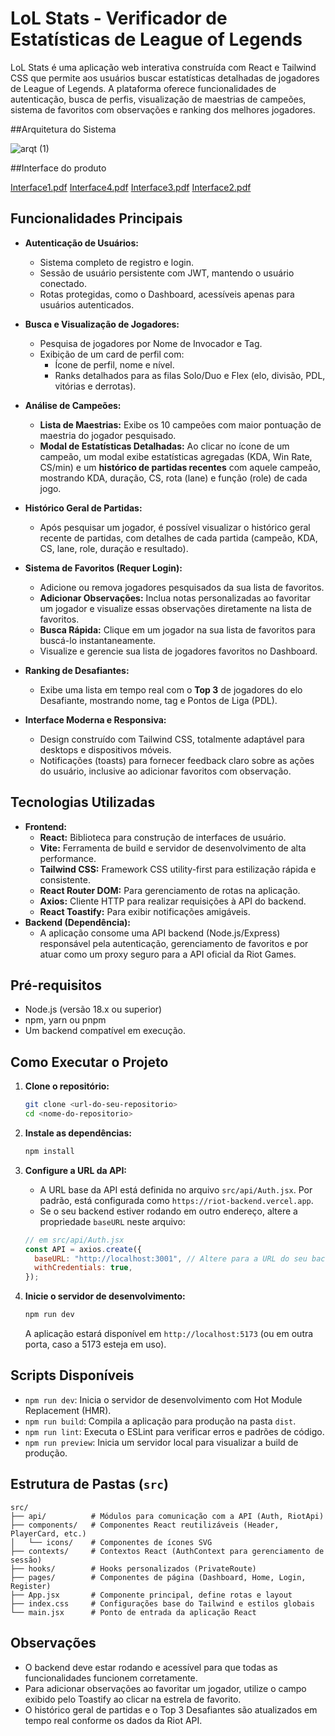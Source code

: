 # LoL Stats - Verificador de Estatísticas de League of Legends

LoL Stats é uma aplicação web interativa construída com React e Tailwind CSS que permite aos usuários buscar estatísticas detalhadas de jogadores de League of Legends. A plataforma oferece funcionalidades de autenticação, busca de perfis, visualização de maestrias de campeões, sistema de favoritos com observações e ranking dos melhores jogadores.

##Arquitetura do Sistema

![arqt (1)](https://github.com/user-attachments/assets/6c077aea-e0c7-4e08-8684-25c390fd4706)

##Interface do produto


[Interface1.pdf](https://github.com/user-attachments/files/20937498/Interface1.pdf)
[Interface4.pdf](https://github.com/user-attachments/files/20937497/Interface4.pdf)
[Interface3.pdf](https://github.com/user-attachments/files/20937496/Interface3.pdf)
[Interface2.pdf](https://github.com/user-attachments/files/20937495/Interface2.pdf)

## Funcionalidades Principais

* **Autenticação de Usuários:**
    * Sistema completo de registro e login.
    * Sessão de usuário persistente com JWT, mantendo o usuário conectado.
    * Rotas protegidas, como o Dashboard, acessíveis apenas para usuários autenticados.

* **Busca e Visualização de Jogadores:**
    * Pesquisa de jogadores por Nome de Invocador e Tag.
    * Exibição de um card de perfil com:
        * Ícone de perfil, nome e nível.
        * Ranks detalhados para as filas Solo/Duo e Flex (elo, divisão, PDL, vitórias e derrotas).

* **Análise de Campeões:**
    * **Lista de Maestrias:** Exibe os 10 campeões com maior pontuação de maestria do jogador pesquisado.
    * **Modal de Estatísticas Detalhadas:** Ao clicar no ícone de um campeão, um modal exibe estatísticas agregadas (KDA, Win Rate, CS/min) e um **histórico de partidas recentes** com aquele campeão, mostrando KDA, duração, CS, rota (lane) e função (role) de cada jogo.

* **Histórico Geral de Partidas:**
    * Após pesquisar um jogador, é possível visualizar o histórico geral recente de partidas, com detalhes de cada partida (campeão, KDA, CS, lane, role, duração e resultado).

* **Sistema de Favoritos (Requer Login):**
    * Adicione ou remova jogadores pesquisados da sua lista de favoritos.
    * **Adicionar Observações:** Inclua notas personalizadas ao favoritar um jogador e visualize essas observações diretamente na lista de favoritos.
    * **Busca Rápida:** Clique em um jogador na sua lista de favoritos para buscá-lo instantaneamente.
    * Visualize e gerencie sua lista de jogadores favoritos no Dashboard.

* **Ranking de Desafiantes:**
    * Exibe uma lista em tempo real com o **Top 3** de jogadores do elo Desafiante, mostrando nome, tag e Pontos de Liga (PDL).

* **Interface Moderna e Responsiva:**
    * Design construído com Tailwind CSS, totalmente adaptável para desktops e dispositivos móveis.
    * Notificações (toasts) para fornecer feedback claro sobre as ações do usuário, inclusive ao adicionar favoritos com observação.

## Tecnologias Utilizadas

* **Frontend:**
    * **React:** Biblioteca para construção de interfaces de usuário.
    * **Vite:** Ferramenta de build e servidor de desenvolvimento de alta performance.
    * **Tailwind CSS:** Framework CSS utility-first para estilização rápida e consistente.
    * **React Router DOM:** Para gerenciamento de rotas na aplicação.
    * **Axios:** Cliente HTTP para realizar requisições à API do backend.
    * **React Toastify:** Para exibir notificações amigáveis.
* **Backend (Dependência):**
    * A aplicação consome uma API backend (Node.js/Express) responsável pela autenticação, gerenciamento de favoritos e por atuar como um proxy seguro para a API oficial da Riot Games.

## Pré-requisitos

* Node.js (versão 18.x ou superior)
* npm, yarn ou pnpm
* Um backend compatível em execução.

## Como Executar o Projeto

1. **Clone o repositório:**
    ```bash
    git clone <url-do-seu-repositorio>
    cd <nome-do-repositorio>
    ```

2. **Instale as dependências:**
    ```bash
    npm install
    ```

3. **Configure a URL da API:**
    * A URL base da API está definida no arquivo `src/api/Auth.jsx`. Por padrão, está configurada como `https://riot-backend.vercel.app`.
    * Se o seu backend estiver rodando em outro endereço, altere a propriedade `baseURL` neste arquivo:
    
    ```javascript
    // em src/api/Auth.jsx
    const API = axios.create({
      baseURL: "http://localhost:3001", // Altere para a URL do seu backend
      withCredentials: true,
    });
    ```

4. **Inicie o servidor de desenvolvimento:**
    ```bash
    npm run dev
    ```
    A aplicação estará disponível em `http://localhost:5173` (ou em outra porta, caso a 5173 esteja em uso).

## Scripts Disponíveis

* `npm run dev`: Inicia o servidor de desenvolvimento com Hot Module Replacement (HMR).
* `npm run build`: Compila a aplicação para produção na pasta `dist`.
* `npm run lint`: Executa o ESLint para verificar erros e padrões de código.
* `npm run preview`: Inicia um servidor local para visualizar a build de produção.

## Estrutura de Pastas (`src`)

```
src/
├── api/          # Módulos para comunicação com a API (Auth, RiotApi)
├── components/   # Componentes React reutilizáveis (Header, PlayerCard, etc.)
│   └── icons/    # Componentes de ícones SVG
├── contexts/     # Contextos React (AuthContext para gerenciamento de sessão)
├── hooks/        # Hooks personalizados (PrivateRoute)
├── pages/        # Componentes de página (Dashboard, Home, Login, Register)
├── App.jsx       # Componente principal, define rotas e layout
├── index.css     # Configurações base do Tailwind e estilos globais
└── main.jsx      # Ponto de entrada da aplicação React
```

## Observações

- O backend deve estar rodando e acessível para que todas as funcionalidades funcionem corretamente.
- Para adicionar observações ao favoritar um jogador, utilize o campo exibido pelo Toastify ao clicar na estrela de favorito.
- O histórico geral de partidas e o Top 3 Desafiantes são atualizados em tempo real conforme os dados da Riot API.
